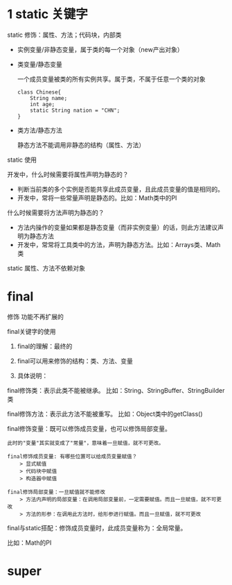 # 1 static 关键字
static 修饰：属性、方法；代码块，内部类
* 实例变量/非静态变量，属于类的每一个对象（new产出对象）
* 类变量/静态变量

    一个成员变量被类的所有实例共享。属于类，不属于任意一个类的对象
    ```
    class Chinese{
        String name;
        int age;
        static String nation = "CHN";
    }
    ```
* 类方法/静态方法 

    静态方法不能调用非静态的结构（属性、方法）

static 使用

开发中，什么时候需要将属性声明为静态的？<br>
* 判断当前类的多个实例是否能共享此成员变量，且此成员变量的值是相同的。
* 开发中，常将一些常量声明是静态的。比如：Math类中的PI<br>

什么时候需要将方法声明为静态的？<br>
* 方法内操作的变量如果都是静态变量（而非实例变量）的话，则此方法建议声明为静态方法
* 开发中，常常将工具类中的方法，声明为静态方法。比如：Arrays类、Math类

static 属性、方法不依赖对象




# final

修饰 功能不再扩展的


final关键字的使用

1. final的理解：最终的

2. final可以用来修饰的结构：类、方法、变量

3. 具体说明：

final修饰类：表示此类不能被继承。
    比如：String、StringBuffer、StringBuilder类

final修饰方法：表示此方法不能被重写。
    比如：Object类中的getClass()

final修饰变量：既可以修饰成员变量，也可以修饰局部变量。
    
    此时的"变量"其实就变成了"常量"，意味着一旦赋值，就不可更改。

    final修饰成员变量: 有哪些位置可以给成员变量赋值？
        > 显式赋值
        > 代码块中赋值
        > 构造器中赋值

    final修饰局部变量：一旦赋值就不能修改
        > 方法内声明的局部变量：在调用局部变量前，一定需要赋值。而且一旦赋值，就不可更改
        > 方法的形参：在调用此方法时，给形参进行赋值。而且一旦赋值，就不可更改

final与static搭配：修饰成员变量时，此成员变量称为：全局常量。

   比如：Math的PI

# super







